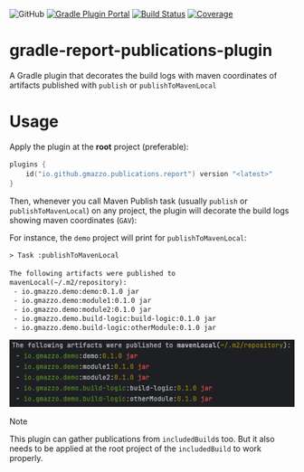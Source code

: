 ![GitHub](https://img.shields.io/github/license/gmazzo/gradle-report-publications-plugin)
[![Gradle Plugin Portal](https://img.shields.io/gradle-plugin-portal/v/io.github.gmazzo.publications.report)](https://plugins.gradle.org/plugin/io.github.gmazzo.publications.report)
[![Build Status](https://github.com/gmazzo/gradle-report-publications-plugin/actions/workflows/build.yaml/badge.svg)](https://github.com/gmazzo/gradle-report-publications-plugin/actions/workflows/build.yaml)
[![Coverage](https://codecov.io/gh/gmazzo/gradle-report-publications-plugin/branch/main/graph/badge.svg?token=D5cDiPWvcS)](https://codecov.io/gh/gmazzo/gradle-report-publications-plugin)

# gradle-report-publications-plugin
A Gradle plugin that decorates the build logs with maven coordinates of artifacts published with `publish` or `publishToMavenLocal`

# Usage
Apply the plugin at the **root** project (preferable):
```kotlin
plugins {
    id("io.github.gmazzo.publications.report") version "<latest>" 
}
```

Then, whenever you call Maven Publish task (usually `publish` or `publishToMavenLocal`) on any project, the plugin will decorate the build logs showing maven coordinates (`GAV`):

For instance, the `demo` project will print for `publishToMavenLocal`:
```
> Task :publishToMavenLocal

The following artifacts were published to mavenLocal(~/.m2/repository):
 - io.gmazzo.demo:demo:0.1.0 jar
 - io.gmazzo.demo:module1:0.1.0 jar
 - io.gmazzo.demo:module2:0.1.0 jar
 - io.gmazzo.demo.build-logic:build-logic:0.1.0 jar
 - io.gmazzo.demo.build-logic:otherModule:0.1.0 jar
```
![`./gradlew publishToMavenLocal` output example](README-example-output.png)
> [!NOTE]
> This plugin can gather publications from `includedBuild`s too. 
> But it also needs to be applied at the root project of the `includedBuild` to work properly.
